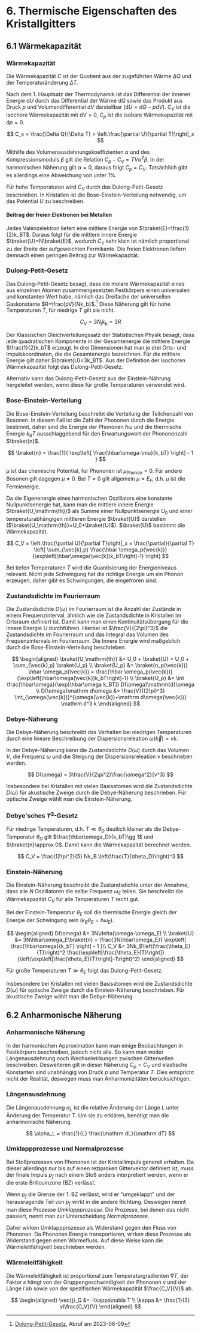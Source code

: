 # 6. Thermische Eigenschaften des Kristallgitters
## 6.1 Wärmekapazität
### Wärmekapazität
Die Wärmekapazität $C$ ist der Quotient aus der zugeführten Wärme $\Delta Q$ und der Temperaturänderung $\Delta T$.

Nach dem 1. Hauptsatz der Thermodynamik ist das Differential der inneren Energie $\mathrm dU$ durch das Differential der Wärme $\mathrm dQ$ sowie das Produkt aus Druck $p$ und Volumendifferential $\mathrm dV$ darstellbar ($\mathrm dU = \mathrm dQ - p\mathrm dV$). $C_V$ ist die isochore Wärmekapazität mit $\mathrm dV=0$, $C_p$ ist die isobare Wärmekapazität mit $\mathrm dp=0$.

$$
    C_x = \frac{\Delta Q}{\Delta T} = \left.\frac{\partial U}{\partial T}\right|_x
$$

Mithilfe des Volumenausdehnungskoeffizienten $\alpha$ und des Kompressionsmoduls $\beta$ gilt die Relation $C_p-C_V = TV\alpha^2\beta$. In der harmonischen Näherung gilt $\alpha=0$, daraus folgt $C_p=C_V$. Tatsächlich gibt es allerdings eine Abweichung von unter $1\%$.

Für hohe Temperaturen wird $C_V$ durch das Dulong-Petit-Gesetz beschrieben. In Kristallen ist die Bose-Einstein-Verteilung notwendig, um das Potential $U$ zu beschreiben.

#### Beitrag der freien Elektronen bei Metallen
Jedes Valenzelektron liefert eine mittlere Energie von $\braket{E}=\frac{1}{2}k_BT$. Daraus folgt für die mittlere innere Energie $\braket{U}=N\braket{E}$, wodurch $C_V$ sehr klein ist nämlich proportional zu der Breite der aufgeweichten Fermikante. Die freien Elektronen liefern demnach einen geringen Beitrag zur Wärmekapazität.

### Dulong-Petit-Gesetz
Das Dulong-Petit-Gesetz besagt, dass die molare Wärmekapazität eines aus einzelnen Atomen zusammengesetzten Festkörpers einen universalen und konstanten Wert habe, nämlich das Dreifache der universellen Gaskonstante $R=\frac{pV}{Nk_b}$.[^5] Diese Näherung gilt für hohe Temperaturen $T$, für niedrige $T$ gilt sie nicht.

$$
    C_V = 3N_j k_b = 3R
$$

Der Klassischen Gleichverteilungssatz der Statistischen Physik besagt, dass jede quadratischen Komponente in der Gesamtenergie die mittlere Energie $\frac{1}{2}k_bT$ erzeugt. In drei Dimensionen hat man je drei Orts- und Impulskoordinaten, die die Gesamtenergie bezeichnen. Für die mittlere Energie gilt daher $\braket{U}=3k_BT$. Aus der Definition der isochoren Wärmekapazität folgt das Dulong-Petit-Gesetz.

Alternativ kann das Dulong-Petit-Gesetz aus der Einstein-Nährung hergeleitet werden, wenn diese für große Temperaturen verwendet wird.

[^5]: [Dulong-Petit-Gesetz](https://de.wikipedia.org/wiki/Dulong-Petit-Gesetz), Abruf am 2023-06-09

### Bose-Einstein-Verteilung
Die Bose-Einstein-Verteilung beschreibt die Verteilung der Teilchenzahl von Bosonen. In diesem Fall ist die Zahl der Phononen durch die Energie bestimmt, daher sind die Energie der Phononen $\hbar\omega$ und die thermische Energie $k_BT$ ausschlaggebend für den Erwartungswert der Phononenzahl $\braket{n}$.

$$
    \braket{n} = \frac{1}{
            \exp\left[
                \frac{\hbar\omega-\mu}{k_bT}
            \right]
            - 1
        }
$$

$\mu$ ist das chemische Potential, für Phononen ist $\mu_\mathrm{Phonon}=0$. Für andere Bosonen gilt dagegen $\mu\neq 0$. Bei $T=0$ gilt allgemein $\mu=E_F$, d.h. $\mu$ ist die Fermienergie.

Da die Eigenenergie eines harmonischen Oszillators eine konstante Nullpunktsenergie hat, kann man die mittlere innere Energie $\braket{U_\mathrm{th}}$ als Summe einer Nullpunktsenergie $U_0$ und einer temperaturabhängigen mittleren Energie $\braket{U}$ darstellen ($\braket{U_\mathrm{th}}=U_0+\braket{U}$). $\braket{U}$ bestimmt die Wärmekapazität.

$$
    C_V = \left.\frac{\partial U}{\partial T}\right|_x
        = \frac{\partial}{\partial T}
            \left[
                \sum_{\vec{k},p}
                    \frac{\hbar \omega_p(\vec{k})}
                        {\exp\left[\hbar\omega(\vec{k})k_bT\right]-1}
            \right]
$$

Bei tiefen Temperaturen $T$ wird die Quantisierung der Energieniveaus relevant. Nicht jede Schwingung hat die richtige Energie um ein Phonon erzeugen, daher gibt es Schwingungen, die eingefroren sind.

### Zustandsdichte im Fourierraum
Die Zustandsdichte $D(\omega)$ im Fourierraum ist die Anzahl der Zustände in einem Frequenzinterval, ähnlich wie die Zustandsdichte in Kristallen im Ortsraum definiert ist. Damit kann man einen Kontinuitätsübergang für die innere Energie $U$ durchführen. Hierbei ist $\frac{V}{(2\pi)^3}$ die Zustandsdichte im Fourierraum und das Integral das Volumen des Frequenzintervals im Fourierraum. Die Innere Energie wird maßgeblich durch die Bose-Einstein-Verteilung beschrieben.

$$
\begin{aligned}
    \braket{U_\mathrm{th}} &= U_0 + \braket{U} = U_0 + \sum_{\vec{k},p} \braket{U_p} \\
    \braket{U_p} &= \braket{n_p(\vec{k})} \hbar \omega_p(\vec{k}) = \frac{\hbar \omega_p(\vec{k})}
            {\exp\left[\hbar\omega(\vec{k})k_bT\right]-1} \\
    \braket{U_p} &= \int \frac{\hbar\omega}{\exp[\hbar\omega k_BT]} D(\omega)\mathrm{d}\omega \\
    D(\omega)\mathrm d\omega &=
        \frac{V}{(2\pi)^3}
        \int_{\omega(\vec{k})}^{\omega(\vec{k})+\mathrm d\omega(\vec{k})} \mathrm d^3 k
\end{aligned}
$$

### Debye-Näherung
Die Debye-Näherung beschreibt das Verhalten bei niedrigen Temperaturen durch eine lineare Beschreibung der Dispersionsreleation $\omega(\vec{k})=vk$.

In der Debye-Näherung kann die Zustandsdichte $D(\omega)$ durch das Volumen $V$, die Frequenz $\omega$ und die Steigung der Dispersionsreleation $v$ beschrieben werden.

$$
    D(\omega) = 3\frac{V}{2\pi^2}\frac{\omega^2}{v^3}
$$

Insbesondere bei Kristallen mit vielen Basisatomen wird die Zustandsdichte $D(\omega)$ für akustische Zweige durch die Debye-Näherung beschrieben. Für optische Zweige wählt man die Einstein-Näherung.

### Debye'sches $T^3$-Gesetz
Für niedrige Temperaturen, d.h. $T\ll \theta_D$ deutlich kleiner als die Debye-Temperatur $\theta_D$ gilt $\frac{\hbar\omega_D}{k_bT}\gg 1$ und $\braket{n}\approx 0$. Damit kann die Wärmekapazität berechnet werden.

$$
    C_V = \frac{12\pi^2}{5} Nk_B \left(\frac{T}{\theta_D}\right)^3
$$

### Einstein-Näherung
Die Einstein-Näherung beschreibt die Zustandsdichte unter der Annahme, dass alle $N$ Oszillatoren die selbe Frequenz $\omega_E$ teilen. Sie beschreibt die Wärmekapazität $C_V$ für alle Temperaturen $T$ recht gut.

Bei der Einstein-Temperatur $\theta_E$ soll die thermische Energie gleich der Energie der Schwingung sein $(k_B\theta_E = \hbar\omega_E)$.

$$
\begin{aligned}
    D(\omega) &= 3N\delta(\omega-\omega_E) \\
    \braket{U} &= 3N\hbar\omega_E\braket{n}
        = \frac{3N\hbar\omega_E}{
            \exp\left[
                \frac{\hbar\omega}{k_bT}
            \right]
            - 1
        }\\
    C_V &= 3Nk_B\left(\frac{\theta_E}{T}\right)^2
            \frac{\exp\left[\frac{\theta_E}{T}\right]}
            {\left(\exp\left[\frac{\theta_E}{T}\right]-1\right)^2}
\end{aligned}
$$

Für große Temperaturen $T\gg \theta_E$ folgt das Dulong-Petit-Gesetz.

Insbesondere bei Kristallen mit vielen Basisatomen wird die Zustandsdichte $D(\omega)$ für optische Zweige durch die Einstein-Näherung beschrieben. Für akustische Zweige wählt man die Debye-Näherung.

## 6.2 Anharmonische Näherung
### Anharmonische Näherung
In der harmonischen Approximation kann man einige Beobachtungen in Festkörpern beschreiben, jedoch nicht alle. So kann man weder Längenausdehnung noch Wechselwirkungen zwischen Gitterwellen beschreiben. Desweiteren gilt in dieser Näherung $C_p=C_V$ und elastische Konstanten sind unabhängig von Druck $p$ und Temperatur $T$. Dies entspricht nicht der Realität, deswegen muss man Anharmonizitäten berücksichtigen.

### Längenausdehnung
Die Längenausdehnung $\alpha_L$ ist die relative Änderung der Länge $L$ unter Änderung der Temperatur $T$. Um sie zu erklären, benötigt man die anharmonische Näherung.

$$
    \alpha_L = \frac{1}{L} \frac{\mathrm dL}{\mathrm dT}
$$

### Umklappprozesse und Normalprozesse
Bei Stoßprozessen von Phononen ist der Kristallimpuls generell erhalten. Da dieser allerdings nur bis auf einen reziproken Gittervektor definiert ist, muss der finale Impuls $p_f$ nach einem Stoß anders interpretiert werden, wenn er die erste Brillouinzone (BZ) verlässt.

Wenn $p_f$ die Grenze der 1. BZ verlässt, wird er "umgeklappt" und der herausragende Teil von $p_f$ wirkt in die andere Richtung. Deswegen nennt man diese Prozesse _Umklappprozesse_. Die Prozesse, bei denen das nicht passiert, nennt man zur Unterscheidung _Normalprozesse_.

Daher wirken Umklappprozesse als Widerstand gegen den Fluss von Phononen. Da Phononen Energie transportieren, wirken diese Prozesse als Widerstand gegen einen Wärmefluss. Auf diese Weise kann die Wärmeleitfähigkeit beschrieben werden.

### Wärmeleitfähigkeit
Die Wärmeleitfähigkeit ist proportional zum Temperaturgradienten $\nabla T$, der Faktor $\kappa$ hängt von der Gruppengeschwindigkeit der Phononen $v$ und der Länge $l$ ab sowie von der spezifischen Wärmekapazität $\frac{C_V}{V}$ ab.

$$
\begin{aligned}
    \vec{j}_Q &= -\kappa\nabla T \\
    \kappa &= \frac{1}{3} vl\frac{C_V}{V}
\end{aligned}
$$

